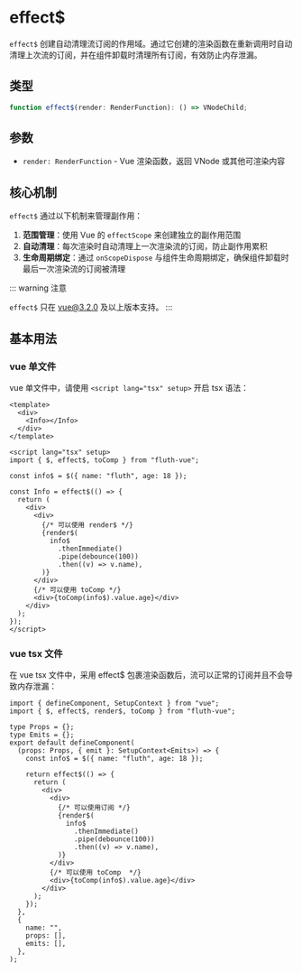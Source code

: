 # effect$

`effect$` 创建自动清理流订阅的作用域。通过它创建的渲染函数在重新调用时自动清理上次流的订阅，并在组件卸载时清理所有订阅，有效防止内存泄漏。

## 类型

```typescript
function effect$(render: RenderFunction): () => VNodeChild;
```

## 参数

- `render: RenderFunction` - Vue 渲染函数，返回 VNode 或其他可渲染内容

## 核心机制

`effect$` 通过以下机制来管理副作用：

1. **范围管理**：使用 Vue 的 `effectScope` 来创建独立的副作用范围
2. **自动清理**：每次渲染时自动清理上一次渲染流的订阅，防止副作用累积
3. **生命周期绑定**：通过 `onScopeDispose` 与组件生命周期绑定，确保组件卸载时最后一次渲染流的订阅被清理

::: warning 注意

`effect$` 只在 vue@3.2.0 及以上版本支持。
:::

## 基本用法

### vue 单文件

vue 单文件中，请使用 `<script lang="tsx" setup>` 开启 tsx 语法：

```vue
<template>
  <div>
    <Info></Info>
  </div>
</template>

<script lang="tsx" setup>
import { $, effect$, toComp } from "fluth-vue";

const info$ = $({ name: "fluth", age: 18 });

const Info = effect$(() => {
  return (
    <div>
      <div>
        {/* 可以使用 render$ */}
        {render$(
          info$
            .thenImmediate()
            .pipe(debounce(100))
            .then((v) => v.name),
        )}
      </div>
      {/* 可以使用 toComp */}
      <div>{toComp(info$).value.age}</div>
    </div>
  );
});
</script>
```

### vue tsx 文件

在 vue tsx 文件中，采用 effect$ 包裹渲染函数后，流可以正常的订阅并且不会导致内存泄漏：

```tsx
import { defineComponent, SetupContext } from "vue";
import { $, effect$, render$, toComp } from "fluth-vue";

type Props = {};
type Emits = {};
export default defineComponent(
  (props: Props, { emit }: SetupContext<Emits>) => {
    const info$ = $({ name: "fluth", age: 18 });

    return effect$(() => {
      return (
        <div>
          <div>
            {/* 可以使用订阅 */}
            {render$(
              info$
                .thenImmediate()
                .pipe(debounce(100))
                .then((v) => v.name),
            )}
          </div>
          {/* 可以使用 toComp  */}
          <div>{toComp(info$).value.age}</div>
        </div>
      );
    });
  },
  {
    name: "",
    props: [],
    emits: [],
  },
);
```
